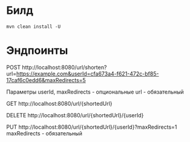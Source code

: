 # Билд
```
mvn clean install -U    
```

# Эндпоинты

POST http://localhost:8080/url/shorten?url=https://example.com&userId=cfa673a4-f621-472c-bf85-17caf6c0edd6&maxRedirects=5

Параметры userId, maxRedirects - опциональные
url - обязательный

GET http://localhost:8080/url/{shortedUrl} 

DELETE http://localhost:8080/url/{shortedUrl}/{userId}

PUT http://localhost:8080/url/{shortedUrl}/{userId}?maxRedirects=1
maxRedirects - обязательный